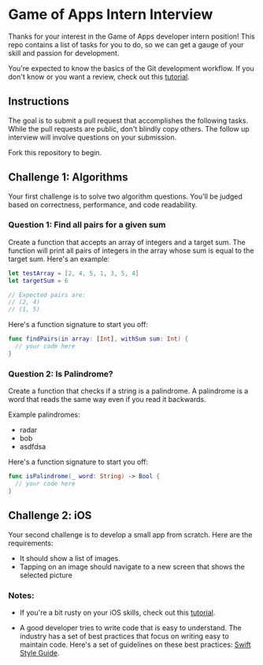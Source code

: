 # Game of Apps Intern Interview

Thanks for your interest in the Game of Apps developer intern position! This repo contains a list of tasks for you to do, so we can get a gauge of your skill and passion for development.

You're expected to know the basics of the Git development workflow. If you don't know or you want a review, check out this [tutorial](https://www.raywenderlich.com/179717/open-source-collaboration-using-git-and-github).

## Instructions

The goal is to submit a pull request that accomplishes the following tasks. While the pull requests are public, don't blindly copy others. The follow up interview will involve questions on your submission.

Fork this repository to begin.

## Challenge 1: Algorithms

Your first challenge is to solve two algorithm questions. You'll be judged based on correctness, performance, and code readability.

### Question 1: Find all pairs for a given sum

Create a function that accepts an array of integers and a target sum. The function will print all pairs of integers in the array whose sum is equal to the target sum. Here's an example:

```swift
let testArray = [2, 4, 5, 1, 3, 5, 4]
let targetSum = 6

// Expected pairs are:
// (2, 4)
// (1, 5)
```

Here's a function signature to start you off:

```swift
func findPairs(in array: [Int], withSum sum: Int) {
  // your code here
}
```

### Question 2: Is Palindrome?

Create a function that checks if a string is a palindrome. A palindrome is a word that reads the same way even if you read it backwards.

Example palindromes:

- radar
- bob
- asdfdsa

Here's a function signature to start you off:

```swift
func isPalindrome(_ word: String) -> Bool {
  // your code here
}
```

## Challenge 2: iOS

Your second challenge is to develop a small app from scratch. Here are the requirements:

- It should show a list of images.
- Tapping on an image should navigate to a new screen that shows the selected picture

### Notes:

- If you're a bit rusty on your iOS skills, check out this [tutorial](https://www.raywenderlich.com/160521/storyboards-tutorial-ios-11-part-1).

- A good developer tries to write code that is easy to understand. The industry has a set of best practices that focus on writing easy to maintain code. Here's a set of guidelines on these best practices: [Swift Style Guide](https://github.com/raywenderlich/swift-style-guide).
